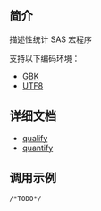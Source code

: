 ## 简介

描述性统计 SAS 宏程序

支持以下编码环境：

- [GBK](./gbk/)
- [UTF8](./utf8/)

## 详细文档

- [qualify](./docs/qualify/readme.md)
- [quantify](./docs/quantify/readme.md)

## 调用示例

```sas
/*TODO*/
```
